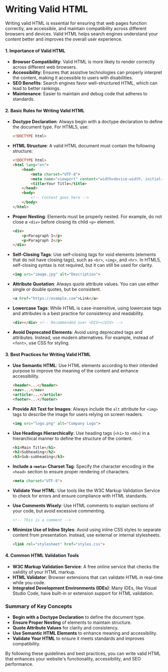# Writing Valid HTML

Writing valid HTML is essential for ensuring that web pages function correctly, are accessible, and maintain compatibility across different browsers and devices. Valid HTML helps search engines understand your content better and improves the overall user experience.

#### 1. Importance of Valid HTML

- **Browser Compatibility**: Valid HTML is more likely to render correctly across different web browsers.
- **Accessibility**: Ensures that assistive technologies can properly interpret the content, making it accessible to users with disabilities.
- **SEO Benefits**: Search engines favor well-structured HTML, which can lead to better rankings.
- **Maintenance**: Easier to maintain and debug code that adheres to standards.

#### 2. Basic Rules for Writing Valid HTML

- **Doctype Declaration**: Always begin with a doctype declaration to define the document type. For HTML5, use:
  ```html
  <!DOCTYPE html>
  ```

- **HTML Structure**: A valid HTML document must contain the following structure:
  ```html
  <!DOCTYPE html>
  <html lang="en">
      <head>
          <meta charset="UTF-8">
          <meta name="viewport" content="width=device-width, initial-scale=1.0">
          <title>Your Title</title>
      </head>
      <body>
          <!-- Content goes here -->
      </body>
  </html>
  ```

- **Proper Nesting**: Elements must be properly nested. For example, do not close a `<div>` before closing its child `<p>` element.
  ```html
  <div>
      <p>Paragraph 1</p>
      <p>Paragraph 2</p>
  </div>
  ```

- **Self-Closing Tags**: Use self-closing tags for void elements (elements that do not have closing tags), such as `<br>`, `<img>`, and `<hr>`. In HTML5, self-closing syntax is not required, but it can still be used for clarity.
  ```html
  <img src="image.jpg" alt="Description">
  ```

- **Attribute Quotation**: Always quote attribute values. You can use either single or double quotes, but be consistent.
  ```html
  <a href="https://example.com">Link</a>
  ```

- **Lowercase Tags**: While HTML is case-insensitive, using lowercase tags and attributes is a best practice for consistency and readability.
  ```html
  <div></div> <!-- Recommended over <DIV></DIV> -->
  ```

- **Avoid Deprecated Elements**: Avoid using deprecated tags and attributes. Instead, use modern alternatives. For example, instead of `<font>`, use CSS for styling.

#### 3. Best Practices for Writing Valid HTML

- **Use Semantic HTML**: Use HTML elements according to their intended purpose to improve the meaning of the content and enhance accessibility.
  ```html
  <header>...</header>
  <nav>...</nav>
  <article>...</article>
  <footer>...</footer>
  ```

- **Provide Alt Text for Images**: Always include the `alt` attribute for `<img>` tags to describe the image for users relying on screen readers.
  ```html
  <img src="logo.png" alt="Company Logo">
  ```

- **Use Headings Hierarchically**: Use heading tags (`<h1>` to `<h6>`) in a hierarchical manner to define the structure of the content.
  ```html
  <h1>Main Title</h1>
  <h2>Subheading</h2>
  <h3>Sub-subheading</h3>
  ```

- **Include a `<meta>` Charset Tag**: Specify the character encoding in the `<head>` section to ensure proper rendering of characters.
  ```html
  <meta charset="UTF-8">
  ```

- **Validate Your HTML**: Use tools like the W3C Markup Validation Service to check for errors and ensure compliance with HTML standards.

- **Use Comments Wisely**: Use HTML comments to explain sections of your code, but avoid excessive commenting.
  ```html
  <!-- This is a comment -->
  ```

- **Minimize Use of Inline Styles**: Avoid using inline CSS styles to separate content from presentation. Instead, use external or internal stylesheets.
  ```html
  <link rel="stylesheet" href="styles.css">
  ```

#### 4. Common HTML Validation Tools

- **W3C Markup Validation Service**: A free online service that checks the validity of your HTML markup.
- **HTML Validator**: Browser extensions that can validate HTML in real-time while you code.
- **Integrated Development Environments (IDEs)**: Many IDEs, like Visual Studio Code, have built-in or extension support for HTML validation.

### Summary of Key Concepts

- **Begin with a Doctype Declaration** to define the document type.
- **Ensure Proper Nesting** of elements to maintain structure.
- **Quote Attribute Values** for clarity and consistency.
- **Use Semantic HTML Elements** to enhance meaning and accessibility.
- **Validate Your HTML** to ensure it meets standards and improves compatibility.

By following these guidelines and best practices, you can write valid HTML that enhances your website's functionality, accessibility, and SEO performance.